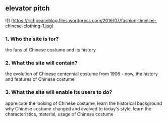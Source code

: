 ## elevator pitch

![] (https://richpeaceblog.files.wordpress.com/2016/07/fashion-timeline-chinese-clothing-1.jpg)
### 1. Who the site is for?
the fans of Chinese costume and its history

### 2. What the site will contain?
the evolution of Chinese centennial costume from 1906 - now, the history and features of Chinese costume

### 3. What the site will enable its users to do?
appreicate the looking of Chinese costume, learn the historical background why Chinese costume changed and evolved to today's style, learn the characteristics, material, usage of Chinese costume

